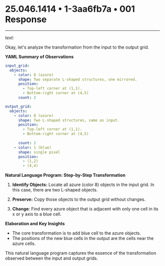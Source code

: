 # 25.046.1414 • 1-3aa6fb7a • 001 Response

---

*text:*

Okay, let's analyze the transformation from the input to the output grid.

**YAML Summary of Observations**

```yaml
input_grid:
  objects:
    - color: 8 (azure)
      shape: Two separate L-shaped structures, one mirrored.
      position:
        - Top-left corner at (1,1).
        - Bottom-right corner at (4,5)
      count: 2

output_grid:
  objects:
    - color: 8 (azure)
      shape: Two L-shaped structures, same as input.
      position:
        - Top-left corner at (1,1).
        - Bottom-right corner at (4,5)
        
      count: 2
    - color: 1 (blue)
      shape: single pixel
      position:
        - (1,2)
        - (4,4)

```

**Natural Language Program: Step-by-Step Transformation**

1.  **Identify Objects:** Locate all azure (color 8) objects in the input grid. In this case, there are two L-shaped objects.

2.  **Preserve:** Copy those objects to the output grid without changes.

3.  **Change**: Find every azure object that is adjacent with only one cell in its x or y axis to a blue cell.

**Elaboration and Key Insights**

*   The core transformation is to add blue cell to the azure objects.
*   The positions of the new blue cells in the output are the cells near the azure cells.

This natural language program captures the essence of the transformation observed between the input and output grids.

